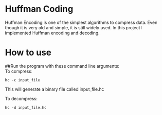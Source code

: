 # Huffman Coding
Huffman Encoding is one of the simplest algorithms to compress data. Even though it is very old and simple, it is still widely used.
In this project I implemented Huffman encoding and decoding.

# How to use
##Run the program with these command line arguments:  
To compress:   
```
hc -c input_file
```
This will generate a binary file called input_file.hc    

To decompress:    
```
hc -d input_file.hc 
```
